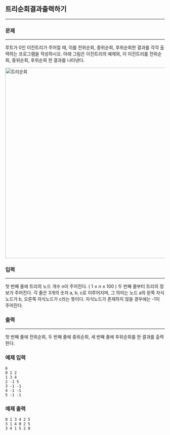 ## 트리순회결과출력하기
***
### 문제
***
루트가 0인 이진트리가 주어질 때, 이를 전위순회, 중위순회, 후위순회한 결과를 각각 출력하는 프로그램을 작성하시오. 아래 그림은 이진트리의 예제와, 이 이진트리를 전위순회, 중위순회, 후위순회 한 결과를 나타낸다.

<img width="600" alt="트리순회" src="https://user-images.githubusercontent.com/12872904/57237170-9aa2a600-7061-11e9-9ba3-e9653075ce01.png">

 


### 입력
***
첫 번째 줄에 트리의 노드 개수 n이 주어진다. ( 1 ≤ n ≤ 100 ) 두 번째 줄부터 트리의 정보가 주어진다. 각 줄은 3개의 숫자 a, b, c로 이루어지며, 그 의미는 노드 a의 왼쪽 자식노드가 b, 오른쪽 자식노드가 c라는 뜻이다. 자식노드가 존재하지 않을 경우에는 -1이 주어진다.

### 출력
***
첫 번째 줄에 전위순회, 두 번째 줄에 중위순회, 세 번째 줄에 후위순회를 한 결과를 출력한다.

### 예제 입력
```
6
0 1 2
1 3 4
2 -1 5
3 -1 -1
4 -1 -1
5 -1 -1
```
### 예제 출력
```
0 1 3 4 2 5
3 1 4 0 2 5
3 4 1 5 2 0
```
